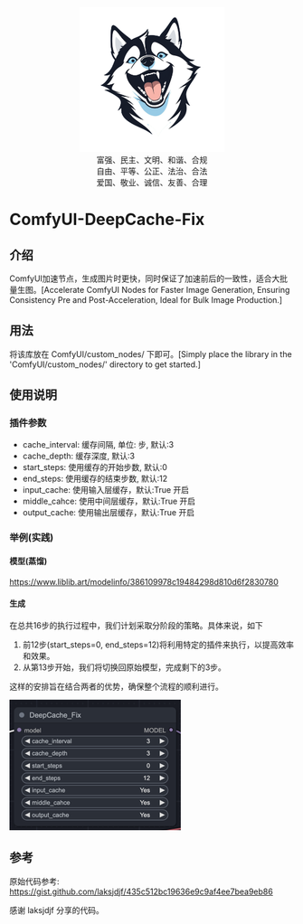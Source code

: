 <div align="center">
    <img src="./doc/icon.png" width="256px"/>
</div>
<div align="center">
    富强、民主、文明、和谐、合规
</div>
<div align="center">
    自由、平等、公正、法治、合法
</div>
<div align="center">
    爱国、敬业、诚信、友善、合理
</div>

# ComfyUI-DeepCache-Fix

## 介绍

ComfyUI加速节点，生成图片时更快，同时保证了加速前后的一致性，适合大批量生图。[Accelerate ComfyUI Nodes for Faster Image Generation, Ensuring Consistency Pre and Post-Acceleration, Ideal for Bulk Image Production.]

## 用法

将该库放在 ComfyUI/custom_nodes/ 下即可。[Simply place the library in the 'ComfyUI/custom_nodes/' directory to get started.]

## 使用说明

### 插件参数

- cache_interval: 缓存间隔, 单位: 步, 默认:3
- cache_depth: 缓存深度, 默认:3
- start_steps: 使用缓存的开始步数, 默认:0
- end_steps: 使用缓存的结束步数, 默认:12
- input_cache: 使用输入层缓存，默认:True 开启
- middle_cahce: 使用中间层缓存，默认:True 开启
- output_cache: 使用输出层缓存，默认:True 开启

### 举例(实践)

#### 模型(蒸馏)

https://www.liblib.art/modelinfo/386109978c19484298d810d6f2830780

#### 生成

在总共16步的执行过程中，我们计划采取分阶段的策略。具体来说，如下

1. 前12步(start_steps=0, end_steps=12)将利用特定的插件来执行，以提高效率和效果。
2. 从第13步开始，我们将切换回原始模型，完成剩下的3步。 

这样的安排旨在结合两者的优势，确保整个流程的顺利进行。

![img.png](doc%2Fimg.png)

## 参考

原始代码参考: https://gist.github.com/laksjdjf/435c512bc19636e9c9af4ee7bea9eb86

感谢 laksjdjf 分享的代码。
